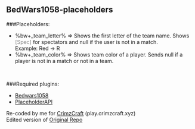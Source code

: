 BedWars1058-placeholders
---

###Placeholders:

* %bw+_team_letter% => Shows the first letter of the team name. Shows <a style="color: gray;">[Spec]</a> for spectators and null if the user is not in a match.<br>Example: Red -> R
* %bw+_team_color%  => Shows team color of a player. Sends null if a player is not in a match or not in a team.
<br>


###Required plugins:
* [Bedwars1058](https://polymart.org/resource/bedwars1058.1152)
* [PlaceholderAPI](https://www.spigotmc.org/resources/placeholderapi.6245/)

Re-coded by me for [CrimzCraft](https://discord.crimzcraft.xyz/) (play.crimzcraft.xyz)<br>
Edited version of [Original Repo](https://github.com/Tanguygab/BW1058-PlaceholderAPI-Expansion)


